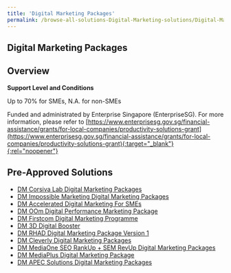 ```yaml
---
title: 'Digital Marketing Packages'
permalink: /browse-all-solutions-Digital-Marketing-solutions/Digital-Marketing-Packages
---
```


## Digital Marketing Packages
## Overview

**Support Level and Conditions**

Up to 70% for SMEs, N.A. for non-SMEs

Funded and administrated by Enterprise Singapore (EnterpriseSG). For more information, please refer to [https://www.enterprisesg.gov.sg/financial-assistance/grants/for-local-companies/productivity-solutions-grant](https://www.enterprisesg.gov.sg/financial-assistance/grants/for-local-companies/productivity-solutions-grant){:target="_blank"}{:rel="noopener"}

## Pre-Approved Solutions

- <a href='/productivity-solutions-grant/solutionrepo/solution2465' target='_blank'>DM Corsiva Lab Digital Marketing Packages</a><br>
- <a href='/productivity-solutions-grant/solutionrepo/solution2470' target='_blank'>DM Impossible Marketing Digital Marketing Packages</a><br>
- <a href='/productivity-solutions-grant/solutionrepo/solution2475' target='_blank'>DM Accelerated Digital Marketing For SMEs</a><br>
- <a href='/productivity-solutions-grant/solutionrepo/solution2526' target='_blank'>DM OOm Digital Performance Marketing Package</a><br>
- <a href='/productivity-solutions-grant/solutionrepo/solution2644' target='_blank'>DM Firstcom Digital Marketing Programme</a><br>
- <a href='/productivity-solutions-grant/solutionrepo/solution2744' target='_blank'>DM 3D Digital Booster</a><br>
- <a href='/productivity-solutions-grant/solutionrepo/solution2797' target='_blank'>DM RHAD Digital Marketing Package Version 1</a><br>
- <a href='/productivity-solutions-grant/solutionrepo/solution2807' target='_blank'>DM Cleverly Digital Marketing Packages</a><br>
- <a href='/productivity-solutions-grant/solutionrepo/solution2855' target='_blank'>DM MediaOne SEO RankUp + SEM RevUp Digital Marketing Packages</a><br>
- <a href='/productivity-solutions-grant/solutionrepo/solution2979' target='_blank'>DM MediaPlus Digital Marketing Package</a><br>
- <a href='/productivity-solutions-grant/solutionrepo/solution3015' target='_blank'>DM APEC Solutions Digital Marketing Packages</a><br>
